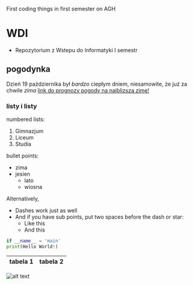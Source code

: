 First coding things in first semester on AGH
# WDI
- Repozytorium z Wstepu do Informatyki I semestr
## pogodynka
Dzień 19 pażdziernika był *bardzo* ciepłym dniem, niesamowite, że już za chwile _zima_ [link do prognozy pogody na najblizszą zimę!](https://pomorska.pl/taka-bedzie-zima-20212022-w-polsce-imgw-podaje-nowa-prognoze-pogody-az-do-stycznia/ar/c15-15816964)


### listy i listy
numbered lists:
1. Gimnazjum
2. Liceum
3. Studia

bullet points:
* zima
* jesien
  * lato
  * wiosna

Alternatively,

- Dashes work just as well
- And if you have sub points, put two spaces before the dash or star:
  - Like this
  - And this

```python
if __name__ = 'main'
print(Hello World!)
```


|tabela 1|tabela 2|
|--------|--------|


![alt text](https://upload.wikimedia.org/wikipedia/commons/thumb/7/71/Calico_tabby_cat_-_Savannah.jpg/1200px-Calico_tabby_cat_-_Savannah.jpg)

<!-- ![alt text](https://www.zooplus.pl/magazyn/wp-content/uploads/2021/04/dog-niemiecki-768x512.jpg)
 -->


